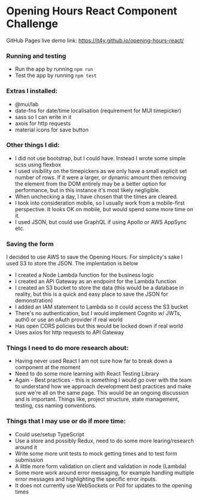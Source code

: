 # Opening Hours React Component Challenge

GitHub Pages live demo link: https://jt4y.github.io/opening-hours-react/

### Running and testing
- Run the app by running ```npm run```
- Test the app by running ```npm test```

### Extras I installed:
- @mui/lab
- date-fns for date/time localisation (requirement for MUI timepicker)
- sass so I can write in it
- axois for http requests
- material icons for save button

### Other things I did:
- I did not use bootstrap, but I could have. Instead I wrote some simple scss using flexbox
- I used visibility on the timepickers as we only have a small explicit set number of rows. If it were a larger, or dynamic amount then removing the element from the DOM entirely may be a better option for performance, but in this instance it's most likely negligible. 
- When unchecking a day, I have chosen that the times are cleared.
- I took into consideration mobile, so I usually work from a mobile-first perspective. It looks OK on mobile, but would spend some more time on it.
- I used JSON, but could use GraphQL if using Apollo or AWS AppSync etc.

### Saving the form
I decided to use AWS to save the Opening Hours. For simplicity's sake I used S3 to store the JSON.
The implentation is below
- I created a Node Lambda function for the business logic
- I created an API Gateway as an endpoint for the Lambda function
- I created an S3 bucket to store the data (this would be a database in reality, but this is a quick and easy place to save the JSON for demonstration)
- I added an IAM statement to Lambda so it could access the S3 bucket
- There's no authentication, but I would implement Cognito w/ JWTs, auth0 or use an oAuth provider if real world
- Has open CORS policies but this would be locked down if real world
- Uses axios for http requests to API Gateway

### Things I need to do more research about:
- Having never used React I am not sure how far to break down a component at the moment
- Need to do some more learning with React Testing Library
- Again - Best practices - this is something I would go over with the team to understand how we approach development best practices and make sure we're all on the same page. This would be an ongoing discussion and is important. Things like, project structure, state management, testing, css naming conventions.

### Things that I may use or do if more time:
- Could use/setup TypeScript
- Use a store and possibly Redux, need to do some more learing/research around it
- Write some more unit tests to mock getting times and to test form submission
- A little more form validation on client and validation in node (Lambda)
- Some more work around error messaging, for example handling multiple error messages and highlighting the specific error inputs.
- It does not currently use WebSockets or Poll for updates to the opening times